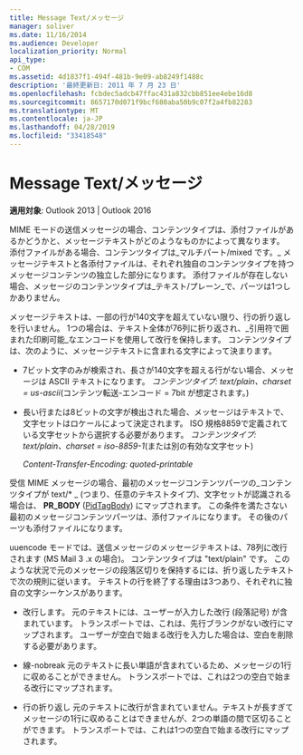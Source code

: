 ```yaml
---
title: Message Text/メッセージ
manager: soliver
ms.date: 11/16/2014
ms.audience: Developer
localization_priority: Normal
api_type:
- COM
ms.assetid: 4d1837f1-494f-481b-9e09-ab8249f1488c
description: '最終更新日: 2011 年 7 月 23 日'
ms.openlocfilehash: fcbdec5adcb47ffac431a832cbb851ee4ebe16d8
ms.sourcegitcommit: 8657170d071f9bcf680aba50b9c07f2a4fb82283
ms.translationtype: MT
ms.contentlocale: ja-JP
ms.lasthandoff: 04/28/2019
ms.locfileid: "33418548"
---
```

# <a name="message-text"></a>Message Text/メッセージ

  
  
**適用対象**: Outlook 2013 | Outlook 2016 
  
MIME モードの送信メッセージの場合、コンテンツタイプは、添付ファイルがあるかどうかと、メッセージテキストがどのようなものかによって異なります。 添付ファイルがある場合、コンテンツタイプは_マルチパート/mixed です。_ メッセージテキストと各添付ファイルは、それぞれ独自のコンテンツタイプを持つメッセージコンテンツの独立した部分になります。 添付ファイルが存在しない場合、メッセージのコンテンツタイプは_テキスト/プレーン_で、パーツは1つしかありません。 
  
メッセージテキストは、一部の行が140文字を超えていない限り、行の折り返しを行いません。 1つの場合は、テキスト全体が76列に折り返され、_引用符で囲まれた印刷可能_なエンコードを使用して改行を保持します。 コンテンツタイプは、次のように、メッセージテキストに含まれる文字によって決まります。 
  
- 7ビット文字のみが検索され、長さが140文字を超える行がない場合、メッセージは ASCII テキストになります。 _コンテンツタイプ: text/plain、charset = us-ascii_(コンテンツ転送-エンコード = 7bit が想定されます。) 
    
- 長い行または8ビットの文字が検出された場合、メッセージはテキストで、文字セットはロケールによって決定されます。 ISO 規格8859で定義されている文字セットから選択する必要があります。 _コンテンツタイプ: text/plain、charset = iso-8859-1_(または別の有効な文字セット) 
    
     _Content-Transfer-Encoding: quoted-printable_
    
受信 MIME メッセージの場合、最初のメッセージコンテンツパーツの_コンテンツタイプが text/\* _ (つまり、任意のテキストタイプ)、文字セットが認識される場合は、 **PR_BODY** ([PidTagBody](pidtagbody-canonical-property.md)) にマップされます。 この条件を満たさない最初のメッセージコンテンツパーツは、添付ファイルになります。 その後のパーツも添付ファイルになります。
  
uuencode モードでは、送信メッセージのメッセージテキストは、78列に改行されます (MS Mail 3 .x の場合)。 コンテンツタイプは "text/plain" です。 このような状況で元のメッセージの段落区切りを保持するには、折り返したテキストで次の規則に従います。 テキストの行を終了する理由は3つあり、それぞれに独自の文字シーケンスがあります。
  
- 改行します。 元のテキストには、ユーザーが入力した改行 (段落記号) が含まれています。 トランスポートでは、これは、先行ブランクがない改行にマップされます。 ユーザーが空白で始まる改行を入力した場合は、空白を削除する必要があります。
    
- 線-nobreak 元のテキストに長い単語が含まれているため、メッセージの1行に収めることができません。 トランスポートでは、これは2つの空白で始まる改行にマップされます。
    
- 行の折り返し 元のテキストに改行が含まれていません。テキストが長すぎてメッセージの1行に収めることはできませんが、2つの単語の間で区切ることができます。 トランスポートでは、これは1つの空白で始まる改行にマップされます。
    

